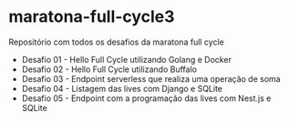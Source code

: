 # maratona-full-cycle3
Repositório com todos os desafios da maratona full cycle


 - Desafio 01 - Hello Full Cycle utilizando Golang e Docker
 - Desafio 02 - Hello Full Cycle utilizando Buffalo
 - Desafio 03 - Endpoint serverless que realiza uma operação de soma
 - Desafio 04 - Listagem das lives com Django e SQLite
 - Desafio 05 - Endpoint com a programação das lives com Nest.js e SQLite
